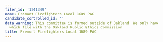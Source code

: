 ```yaml
---
filer_id: '1241349'
name: Fremont Firefighters Local 1689 PAC
candidate_controlled_id: ''
data_warning: This committee is formed outside of Oakland. We only have data on committees
  which file with the Oakland Public Ethics Commission
title: Fremont Firefighters Local 1689 PAC
---
```

